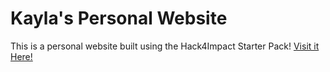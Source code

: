 # Kayla's Personal Website

This is a personal website built using the Hack4Impact Starter Pack!
[Visit it Here!](https://k4yluh.github.io)

